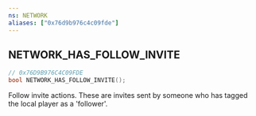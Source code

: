 ```yaml
---
ns: NETWORK
aliases: ["0x76d9b976c4c09fde"]
---
```

## NETWORK_HAS_FOLLOW_INVITE

```c
// 0x76D9B976C4C09FDE
bool NETWORK_HAS_FOLLOW_INVITE();
```

Follow invite actions. These are invites sent by someone who has tagged the local player as a 'follower'.

